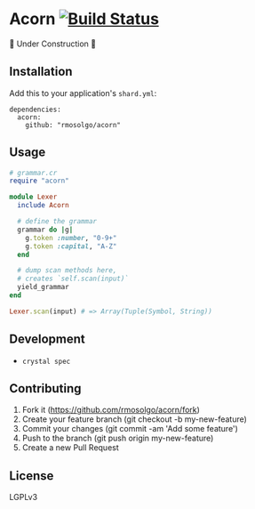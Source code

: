 # Acorn [![Build Status](https://travis-ci.org/rmosolgo/acorn.svg?branch=master)](https://travis-ci.org/rmosolgo/acorn)

🚧 Under Construction 👷

## Installation

Add this to your application's `shard.yml`:

```
dependencies:
  acorn:
    github: "rmosolgo/acorn"
```

## Usage

```ruby
# grammar.cr
require "acorn"

module Lexer
  include Acorn

  # define the grammar
  grammar do |g|
    g.token :number, "0-9+"
    g.token :capital, "A-Z"
  end

  # dump scan methods here,
  # creates `self.scan(input)`
  yield_grammar
end

Lexer.scan(input) # => Array(Tuple(Symbol, String))
```

## Development

- `crystal spec`

## Contributing

1. Fork it (https://github.com/rmosolgo/acorn/fork)
2. Create your feature branch (git checkout -b my-new-feature)
3. Commit your changes (git commit -am 'Add some feature')
4. Push to the branch (git push origin my-new-feature)
5. Create a new Pull Request

## License

LGPLv3
